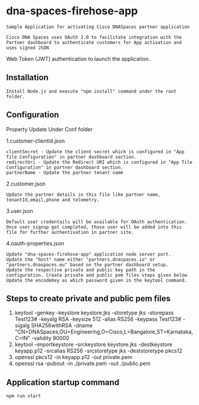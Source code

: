 # dna-spaces-firehose-app

    Sample Application for activating Cisco DNASpaces partner application

    Cisco DNA Spaces uses OAuth 2.0 to facilitate integration with the Partner dashboard to authenticate customers for App activation and uses signed JSON
Web Token (JWT) authentication to launch the application.


## Installation

	Install Node.js and execute "npm install" command under the root folder.


## Configuration

Property Update Under Conf folder

1.customer-clientId.json

    clientSecret - Update the client secret which is configured in "App Tile Configuration" in partner dashboard section.
    redirectUri - Update the Redirect URI which is configured in "App Tile Configuration" in partner dashboard section.
    partnerName - Update the partner tenant name

2.customer.json

    Update the partner details in this file like partner name, tenantId,email,phone and telemetry.

3.user.json
    
    Default user credentails will be available for OAuth authentication. Once user signup got completed, those user will be added into this file for further authentivation in partner site.

4.oauth-properties.json

    Update "dna-spaces-firehose-app" application node server port.
    Update the "host" name either "partners.dnaspaces.io" or "partners.dnaspaces.eu" based on the partner dashboard setup.
    Update the respective private and public key path in the configuration. Create private and public pem files steps given below
    Update the encodeKey as which password given in the keytool command. 


## Steps to create private and public pem files 

1) keytool -genkey -keystore keystore.jks -storetype jks -storepass Test123# -keyalg RSA -keysize 512 -alias RS256 -keypass Test123# -sigalg SHA256withRSA -dname "CN=DNASpaces,OU=Engineering,O=Cisco,L=Bangalore,ST=Karnataka,C=IN" -validity 90000
2) keytool -importkeystore -srckeystore keystore.jks -destkeystore keyapp.p12 -srcalias RS256 -srcstoretype jks -deststoretype pkcs12
3) openssl pkcs12 -in keyapp.p12 -out private.pem
4) openssl rsa -pubout -in ./private.pem -out ./public.pem


## Application startup command

	npm run start
